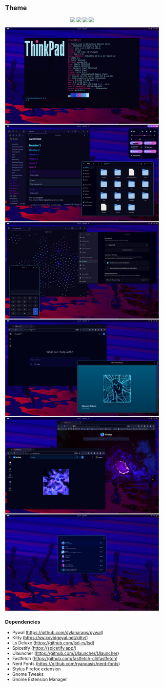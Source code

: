 ## Theme

<p align="center">
  <img src="https://img.shields.io/badge/Fedora-OS-b904d1?style=for-the-badge&logo=fedora&logoColor=ffffff&colorA=050023" />
  <img src="https://img.shields.io/badge/GNOME-DE-6400b7?style=for-the-badge&logo=gnome&logoColor=ffffff&colorA=050023" />
  <img src="https://img.shields.io/badge/Wayland-Protocol-2302dd?style=for-the-badge&logo=wayland&logoColor=ffffff&colorA=050023" />
  <img src="https://img.shields.io/badge/Mutter-WM-009ece?style=for-the-badge&logoColor=ffffff&colorA=050023" />
</p>




![](./desktop/desktop4.png)
![](desktop/desktop1.png)
![](desktop/desktop2.png)
![](desktop/desktop3.png)
![](desktop/desktop5.png)
![](desktop/desktop6.png)

### Dependencies
- Pywal (https://github.com/dylanaraps/pywal)
- Kitty (https://sw.kovidgoyal.net/kitty/)
- Ls Deluxe (https://github.com/lsd-rs/lsd)
- Spicetify (https://spicetify.app/)
- Ulauncher (https://github.com/Ulauncher/Ulauncher)
- Fastfetch (https://github.com/fastfetch-cli/fastfetch)
- Nerd Fonts (https://github.com/ryanoasis/nerd-fonts)
- Stylus Firefox extension
- Gnome Tweaks
- Gnome Extension Manager
